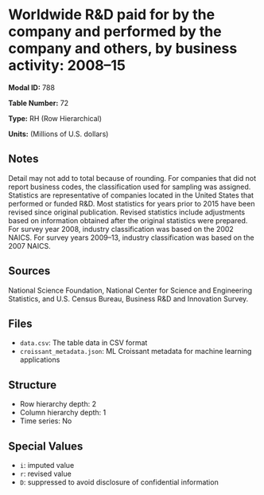 # Worldwide R&D paid for by the company and performed by the company and others, by business activity: 2008–15

**Modal ID:** 788

**Table Number:** 72

**Type:** RH (Row Hierarchical)

**Units:** (Millions of U.S. dollars)

## Notes

Detail may not add to total because of rounding. For companies that did not report business codes, the classification used for sampling was assigned. Statistics are representative of companies located in the United States that performed or funded R&D. Most statistics for years prior to 2015 have been revised since original publication. Revised statistics include adjustments based on information obtained after the original statistics were prepared. For survey year 2008, industry classification was based on the 2002 NAICS. For survey years 2009–13, industry classification was based on the 2007 NAICS.

## Sources

National Science Foundation, National Center for Science and Engineering Statistics, and U.S. Census Bureau, Business R&D and Innovation Survey.

## Files

- `data.csv`: The table data in CSV format
- `croissant_metadata.json`: ML Croissant metadata for machine learning applications

## Structure

- Row hierarchy depth: 2
- Column hierarchy depth: 1
- Time series: No

## Special Values

- `i`: imputed value
- `r`: revised value
- `D`: suppressed to avoid disclosure of confidential information
